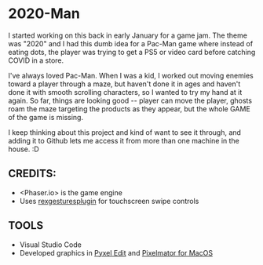 # 2020-Man

I started working on this back in early January for a game jam. The theme was "2020" and I had this dumb idea for a Pac-Man game where instead of eating dots, the player was trying to get a PS5 or video card before catching COVID in a store. 

I've always loved Pac-Man. When I was a kid, I worked out moving enemies toward a player through a maze, but haven't done it in ages and haven't done it with smooth scrolling characters, so I wanted to try my hand at it again. So far, things are looking good -- player can move the player, ghosts roam the maze targeting the products as they appear, but the whole GAME of the game is missing.

I keep thinking about this project and kind of want to see it through, and adding it to Github lets me access it from more than one machine in the house. :D

## CREDITS: 

* <Phaser.io> is the game engine
* Uses [rexgesturesplugin](https://rexrainbow.github.io/phaser3-rex-notes/docs/site/gesture-swipe/) for touchscreen swipe controls

## TOOLS

* Visual Studio Code
* Developed graphics in [Pyxel Edit](https://pyxeledit.com/) and [Pixelmator for MacOS](https://www.pixelmator.com/pro/)

